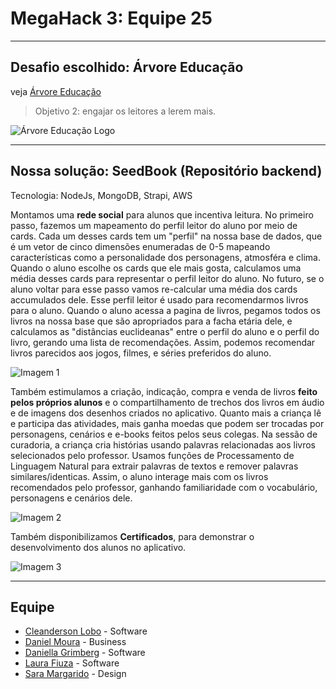 # MegaHack 3: Equipe 25

----
## Desafio escolhido: Árvore Educação
veja [Árvore Educação](https://arvoreeducacao.com.br/)

> Objetivo 2: engajar os leitores a lerem mais.

![Árvore Educação Logo](https://www.bettbrasileducar.com/__resource/companyProfiles/16E232D3-93AB-A166-C5B3E5277F67763D-logo.png)

----
## Nossa solução: SeedBook (Repositório backend)
Tecnologia: NodeJs, MongoDB, Strapi, AWS 

Montamos uma **rede social** para alunos que incentiva leitura. No primeiro passo, fazemos um mapeamento do perfil leitor do aluno por meio de cards. Cada um desses cards tem um "perfil" na nossa base de dados, que é um vetor de cinco dimensões enumeradas de 0-5 mapeando características como a personalidade dos personagens, atmosféra e clima. Quando o aluno escolhe os cards que ele mais gosta, calculamos uma média desses cards para representar o perfil leitor do aluno. No futuro, se o aluno voltar para esse passo vamos re-calcular uma média dos cards accumulados dele. Esse perfil leitor é usado para recomendarmos livros para o aluno. Quando o aluno acessa a pagina de livros, pegamos todos os livros na nossa base que são apropriados para a facha etária dele, e calculamos as "distâncias euclideanas" entre o perfil do aluno e o perfil do livro, gerando uma lista de recomendações. Assim, podemos recomendar livros parecidos aos jogos, filmes, e séries preferidos do aluno. 

![Imagem 1](./imagens/imagem1.png)

Também estimulamos a criação, indicação, compra e venda de livros **feito pelos próprios alunos** e o compartilhamento de trechos dos livros em áudio e de imagens dos desenhos criados no aplicativo. Quanto mais a criança lê e participa das atividades, mais ganha moedas que podem ser trocadas por personagens, cenários e e-books feitos pelos seus colegas. Na sessão de curadoria, a criança cria histórias usando palavras relacionadas aos livros selecionados pelo professor. Usamos funções de Processamento de Linguagem Natural para extrair palavras de textos e remover palavras similares/identicas. Assim, o aluno interage mais com os livros recomendados pelo professor, ganhando familiaridade com o vocabulário, personagens e cenários dele. 

![Imagem 2](./imagens/imagem2.png)

Também disponibilizamos **Certificados**, para demonstrar o desenvolvimento dos alunos no aplicativo.

![Imagem 3](./imagens/imagem3.png)

----
## Equipe
* [Cleanderson Lobo](https://www.linkedin.com/in/cleandersonlobo/?originalSubdomain=br) - Software
* [Daniel Moura](https://www.linkedin.com/in/daniel-m-araujo/) - Business
* [Daniella Grimberg](https://www.linkedin.com/in/daniella-grimberg-139a9614b/?originalSubdomain=br) - Software
* [Laura Fiuza](https://www.linkedin.com/in/laura-fiuza-ba1077b4/) - Software
* [Sara Margarido](https://www.linkedin.com/in/saramargarido/?originalSubdomain=br) - Design
